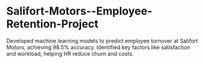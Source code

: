 # Salifort-Motors--Employee-Retention-Project
 Developed machine learning models to predict employee turnover at Salifort Motors, achieving 98.5% accuracy. Identified key factors like satisfaction and workload, helping HR reduce churn and costs.
